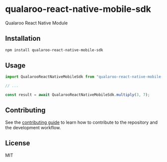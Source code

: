 # qualaroo-react-native-mobile-sdk

Qualaroo React Native Module

## Installation

```sh
npm install qualaroo-react-native-mobile-sdk
```

## Usage

```js
import QualarooReactNativeMobileSdk from "qualaroo-react-native-mobile-sdk";

// ...

const result = await QualarooReactNativeMobileSdk.multiply(3, 7);
```

## Contributing

See the [contributing guide](CONTRIBUTING.md) to learn how to contribute to the repository and the development workflow.

## License

MIT
